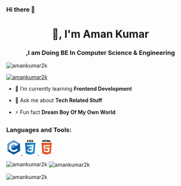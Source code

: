 ### Hi there 👋
<h1 align="center"> 👋, I'm Aman Kumar</h1>
<h3 align="center">,I am Doing BE In Computer Science & Engineering  </h3>

<p align="left"> <img src="https://komarev.com/ghpvc/?username=amankumar2k&label=Profile%20views&color=0e75b6&style=flat" alt="amankumar2k" /> </p>

<p align="left"> <a href="https://github.com/ryo-ma/github-profile-trophy"><img src="https://github-profile-trophy.vercel.app/?username=amankumar2k" alt="amankumar2k" /></a> </p>

- 🌱 I’m currently learning **Frontend Development**

- 💬 Ask me about **Tech Related Stuff**

- ⚡ Fun fact **Dream Boy Of My Own World**


<h3 align="left">Languages and Tools:</h3>
<p align="left"> <a href="https://www.cprogramming.com/" target="_blank"> <img src="https://raw.githubusercontent.com/devicons/devicon/master/icons/c/c-original.svg" alt="c" width="40" height="40"/> </a> <a href="https://www.w3schools.com/css/" target="_blank"> <img src="https://raw.githubusercontent.com/devicons/devicon/master/icons/css3/css3-original-wordmark.svg" alt="css3" width="40" height="40"/> </a> <a href="https://www.w3.org/html/" target="_blank"> <img src="https://raw.githubusercontent.com/devicons/devicon/master/icons/html5/html5-original-wordmark.svg" alt="html5" width="40" height="40"/> </a> </p>

<p><img align="left" src="https://github-readme-stats.vercel.app/api/top-langs?username=amankumar2k&show_icons=true&locale=en&layout=compact" alt="amankumar2k" /></p>

<p>&nbsp;<img align="center" src="https://github-readme-stats.vercel.app/api?username=amankumar2k&show_icons=true&locale=en" alt="amankumar2k" /></p>

<p><img align="center" src="https://github-readme-streak-stats.herokuapp.com/?user=amankumar2k&" alt="amankumar2k" /></p>



